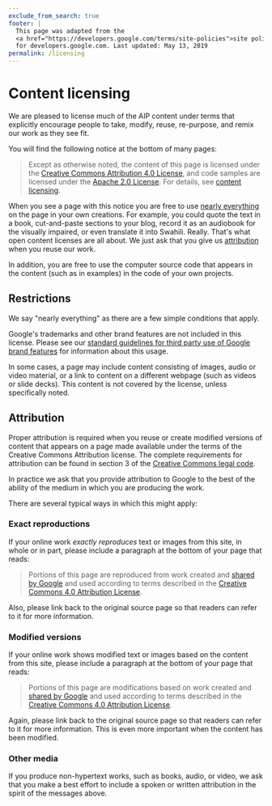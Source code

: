 ```yaml
---
exclude_from_search: true
footer: |
  This page was adapted from the
  <a href="https://developers.google.com/terms/site-policies">site policies</a>
  for developers.google.com. Last updated: May 13, 2019
permalink: /licensing
---
```


# Content licensing

We are pleased to license much of the AIP content under terms that explicitly
encourage people to take, modify, reuse, re-purpose, and remix our work as they
see fit.

You will find the following notice at the bottom of many pages:

> Except as otherwise noted, the content of this page is licensed under the
> [Creative Commons Attribution 4.0 License][ccal-4.0], and code samples are
> licensed under the [Apache 2.0 License][apache-2.0]. For details, see
> [content licensing][licensing].

When you see a page with this notice you are free to use
[nearly everything](#restrictions) on the page in your own creations. For
example, you could quote the text in a book, cut-and-paste sections to your
blog, record it as an audiobook for the visually impaired, or even translate it
into Swahili. Really. That's what open content licenses are all about. We just
ask that you give us [attribution](#attribution) when you reuse our work.

In addition, you are free to use the computer source code that appears in the
content (such as in examples) in the code of your own projects.

## Restrictions

We say "nearly everything" as there are a few simple conditions that apply.

Google's trademarks and other brand features are not included in this license.
Please see our [standard guidelines for third party use of Google brand
features][branding] for information about this usage.

In some cases, a page may include content consisting of images, audio or video
material, or a link to content on a different webpage (such as videos or slide
decks). This content is not covered by the license, unless specifically noted.

## Attribution

Proper attribution is required when you reuse or create modified versions of
content that appears on a page made available under the terms of the Creative
Commons Attribution license. The complete requirements for attribution can be
found in section 3 of the [Creative Commons legal code][legal-code].

In practice we ask that you provide attribution to Google to the best of the
ability of the medium in which you are producing the work.

There are several typical ways in which this might apply:

### Exact reproductions

If your online work _exactly reproduces_ text or images from this site, in
whole or in part, please include a paragraph at the bottom of your page that
reads:

> Portions of this page are reproduced from work created and [shared by
> Google][licensing] and used according to terms described in the [Creative
> Commons 4.0 Attribution License][ccal-4.0].

Also, please link back to the original source page so that readers can refer to
it for more information.

### Modified versions

If your online work shows modified text or images based on the content from
this site, please include a paragraph at the bottom of your page that reads:

> Portions of this page are modifications based on work created and [shared by
> Google][licensing] and used according to terms described in the [Creative
> Commons 4.0 Attribution License][ccal-4.0].

Again, please link back to the original source page so that readers can refer
to it for more information. This is even more important when the content has
been modified.

### Other media

If you produce non-hypertext works, such as books, audio, or video, we ask that
you make a best effort to include a spoken or written attribution in the spirit
of the messages above.

[apache-2.0]: https://www.apache.org/licenses/LICENSE-2.0
[ccal-4.0]: https://creativecommons.org/licenses/by/4.0/
[branding]: http://www.google.com/permissions/guidelines.html
[legal-code]: https://creativecommons.org/licenses/by/4.0/legalcode
[licensing]: ./licensing.md
